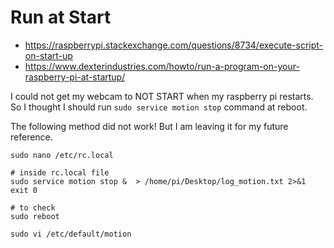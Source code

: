 # Run at Start

- https://raspberrypi.stackexchange.com/questions/8734/execute-script-on-start-up
- https://www.dexterindustries.com/howto/run-a-program-on-your-raspberry-pi-at-startup/

I could not get my webcam to NOT START when my raspberry pi restarts. So I thought I should run `sudo service motion stop` command at reboot. 

The following method did not work! But I am leaving it for my future reference. 

```
sudo nano /etc/rc.local

# inside rc.local file 
sudo service motion stop &  > /home/pi/Desktop/log_motion.txt 2>&1
exit 0

# to check
sudo reboot
```


```
sudo vi /etc/default/motion
```